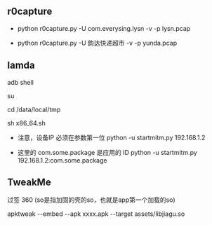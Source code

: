 


## r0capture

* python r0capture.py -U com.everysing.lysn -v -p lysn.pcap

* python r0capture.py -U 韵达快递超市 -v -p yunda.pcap




## lamda

adb shell

su

cd /data/local/tmp

sh x86_64.sh


* 注意，设备IP 必须在参数第一位
python -u startmitm.py 192.168.1.2

* 这里的 com.some.package 是应用的 ID
python -u startmitm.py 192.168.1.2:com.some.package




## TweakMe

过签 360 (so是指加固的壳的so，也就是app第一个加载的so)

apktweak --embed --apk xxxx.apk --target assets/libjiagu.so

